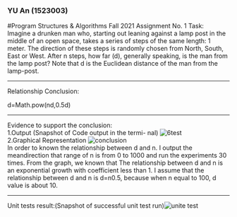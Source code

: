 ###     YU An (1523003)
#Program Structures & Algorithms Fall 2021 Assignment No. 1
Task:<br> Imagine a drunken man who, starting out leaning against a lamp post in the middle of an open space, takes a series of steps of the same length: 1 meter. The direction of these steps is randomly chosen from North, South, East or West. After n steps, how far (d), generally speaking, is the man from the lamp post? Note that d is the Euclidean distance of the man from the lamp-post.<br>
***
Relationship Conclusion:

d=Math.pow(nd,0.5d)<br> 
***
Evidence to support the conclusion:  
1.Output (Snapshot of Code output in the termi-
nal)
![6test](https://user-images.githubusercontent.com/50298195/133913280-f63c7721-e922-4870-a1d6-22f9d4d80a91.PNG)
<br>
2.Graphical Representation
![conclusion](https://user-images.githubusercontent.com/50298195/133913269-86858ad7-11e1-4c4b-8453-c249a965bb38.PNG)<br>
In order to known the relationship between d and n. I output the meandirection that range of n is from 0 to 1000 and run the experiments 30 times.
From the graph, we known that The relationship between d and n is an exponential growth with coefficient less than 1. I assume that the relationship between d and n is d=n0.5, because when n equal to 100, d value is about 10. <br>
***
Unit tests result:(Snapshot of successful unit
test run)![unite test](https://user-images.githubusercontent.com/50298195/133913250-fe430a65-6d92-4fbe-804f-0c6c7ab287e0.PNG)
